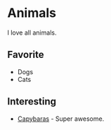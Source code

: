 # Animals
I love all animals.

## Favorite
- Dogs
- Cats

## Interesting
- [Capybaras](https://www.youtube.com/watch?v=SCwcJsBYL3o) - Super awesome.
